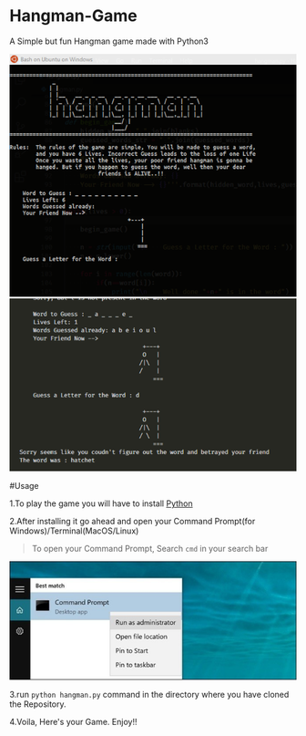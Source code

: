 # Hangman-Game
A Simple but fun Hangman game made with Python3

![This is how the Game looks like](/images/screenshot.png)
![Oh no! Game Over!!!](/images/gameover.png)

#Usage

1.To play the game you will have to install [Python](https://www.python.org/downloads/)

2.After installing it go ahead and open your Command Prompt(for Windows)/Terminal(MacOS/Linux)
>To open your Command Prompt, Search `cmd` in your search bar

![Your Terminal](/images/shell.png)

3.run `python hangman.py` command in the directory where you have cloned the Repository.

4.Voila, Here's your Game. Enjoy!!

